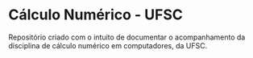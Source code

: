 # Cálculo Numérico - UFSC

Repositório criado com o intuito de documentar o acompanhamento da disciplina de cálculo numérico
em computadores, da UFSC.